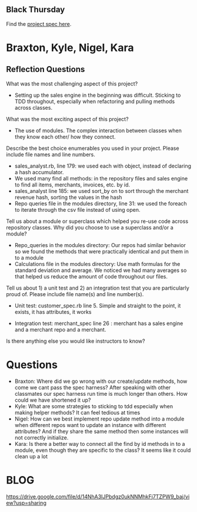## Black Thursday

Find the [project spec here](http://backend.turing.io/module1/projects/black_thursday/).

# Braxton, Kyle, Nigel, Kara

## Reflection Questions


What was the most challenging aspect of this project?

  - Setting up the sales engine in the beginning was difficult. Sticking to TDD throughout, especially when refactoring and pulling methods
    across classes.

What was the most exciting aspect of this project?

  - The use of modules. The complex interaction between classes when they know each other/ how they connect.

Describe the best choice enumerables you used in your project. Please include file names and line numbers.

  - sales_analyst.rb, line 179: we used each with object, instead of declaring a hash accumulator.
  - We used many find all methods: in the repository files and sales engine to find all items, merchants, invoices, etc. by id.
  - sales_analyst line 185: we used sort_by on to sort through the merchant revenue hash, sorting the values in the hash
  - Repo queries file in the modules directory, line 31: we used the foreach to iterate through the csv file instead of using open.

Tell us about a module or superclass which helped you re-use code across repository classes. Why did you choose to use a superclass and/or a module?
  - Repo_queries in the modules directory: Our repos had similar behavior so we found the methods that were practically identical and put them in to a module
  - Calculations file in the modules directory: Use math formulas for the standard deviation and average. We noticed we had many averages so that helped us reduce the amount of code throughout our files.

Tell us about 1) a unit test and 2) an integration test that you are particularly proud of. Please include file name(s) and line number(s).

 - Unit test: customer_spec.rb line 5. Simple and straight to the point, it exists, it has attributes, it works

 - Integration test: merchant_spec line 26 : merchant has a sales engine and a merchant repo and a merchant.

Is there anything else you would like instructors to know?

# Questions

- Braxton: Where did we go wrong with our create/update methods, how come we cant pass the spec harness?
After speaking with other classmates our spec harness run time is much longer than others. How could we have shortened it up?
- Kyle: What are some strategies to sticking to tdd especially when making helper methods? It can feel tedious at times
- Nigel: How can we best implement repo update method into a module when different repos want to update an instance with different attributes? And if they share the same method then some instances will not correctly initialize.
- Kara: Is there a better way to connect all the find by id methods in to a module, even though they are specific to the class? It seems like it could clean up a lot

# BLOG
https://drive.google.com/file/d/14NhA3IJPbdgz0ukNNMhkFj7TZPW9_baj/view?usp=sharing
